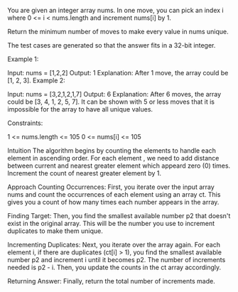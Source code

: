 You are given an integer array nums. In one move, you can pick an index i where 0 <= i < nums.length and increment nums[i] by 1.

Return the minimum number of moves to make every value in nums unique.

The test cases are generated so that the answer fits in a 32-bit integer.

 

Example 1:

Input: nums = [1,2,2]
Output: 1
Explanation: After 1 move, the array could be [1, 2, 3].
Example 2:

Input: nums = [3,2,1,2,1,7]
Output: 6
Explanation: After 6 moves, the array could be [3, 4, 1, 2, 5, 7].
It can be shown with 5 or less moves that it is impossible for the array to have all unique values.
 

Constraints:

1 <= nums.length <= 105
0 <= nums[i] <= 105

Intuition
The algorithm begins by counting the elements to handle each element in ascending order. For each element , we need to add distance between current and nearest greater element which appeard zero (0) times. Increment the count of nearest greater element by 1.

Approach
Counting Occurrences: First, you iterate over the input array nums and count the occurrences of each element using an array ct. This gives you a count of how many times each number appears in the array.

Finding Target: Then, you find the smallest available number p2 that doesn't exist in the original array. This will be the number you use to increment duplicates to make them unique.

Incrementing Duplicates: Next, you iterate over the array again. For each element i, if there are duplicates (ct[i] > 1), you find the smallest available number p2 and increment i until it becomes p2. The number of increments needed is p2 - i. Then, you update the counts in the ct array accordingly.

Returning Answer: Finally, return the total number of increments made.

